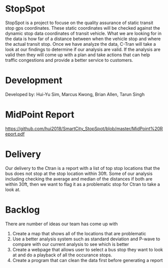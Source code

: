# StopSpot
StopSpot is a project to focuse on the quality assurance of static transit stop gps coordinates. These static coordinates will be checked against the dynamic stop data coordinates of transit vehicle. What we are looking for in the data is how far of a distance between when the vehicle stop and where the actual transit stop. Once we have analyze the data, C-Tran will take a look at our findings to determine if our analysis are valid. If the analysis are valid then they will come up with a plan and take actions that can help traffic congestions and provide a better service to customers.

# Development
Developed by: Hui-Yu Sim, Marcus Kwong, Brian Allen, Tarun Singh

# MidPoint Report 
https://github.com/hui2018/SmartCity_StopSpot/blob/master/MidPoint%20Report.pdf

# Delivery
Our delivery to the Ctran is a report with a list of top stop locations that the bus does not stop at the stop location within 30ft.
Some of our analysis including checking the average and median of the distances if both are within 30ft, then we want to flag it as a problematic stop for Ctran to take a look at.

# Backlog
There are number of ideas our team has come up with
1. Create a map that shows all of the locations that are problematic
2. Use a better analysis system such as standard deviation and P-wave to compare with our current analysis to see which is better
3. Create a webpage that allows user to select a bus stop they want to look at and do a playback of all the occurance stops.
4. Create a program that can clean the data first before generating a report

